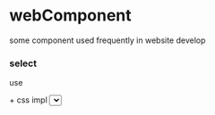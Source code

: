 # webComponent
some component used frequently in website develop

### select 
use <div> + css  impl <select> 
